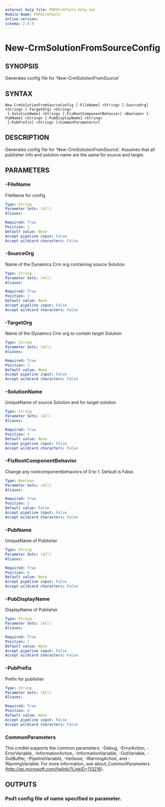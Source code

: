 ```yaml
---
external help file: POPSCrmTools-help.xml
Module Name: POPSCrmTools
online version:
schema: 2.0.0
---
```


# New-CrmSolutionFromSourceConfig

## SYNOPSIS
Generates config file for 'New-CrmSolutionFromSource'

## SYNTAX

```
New-CrmSolutionFromSourceConfig [-FileName] <String> [-SourceOrg] <String> [-TargetOrg] <String>
 [-SolutionName] <String> [-FixRootComponentBehavior] <Boolean> [-PubName] <String> [-PubDisplayName] <String>
 [-PubPrefix] <String> [<CommonParameters>]
```

## DESCRIPTION
Generates config file for 'New-CrmSolutionFromSource'.
Assumes
that all publisher info and solution name are the same for source
and target.

## PARAMETERS

### -FileName
FileName for config

```yaml
Type: String
Parameter Sets: (All)
Aliases:

Required: True
Position: 1
Default value: None
Accept pipeline input: False
Accept wildcard characters: False
```

### -SourceOrg
Name of the Dynamics Crm org containing source Solution

```yaml
Type: String
Parameter Sets: (All)
Aliases:

Required: True
Position: 2
Default value: None
Accept pipeline input: False
Accept wildcard characters: False
```

### -TargetOrg
Name of the Dynamics Crm org to contain target Solution

```yaml
Type: String
Parameter Sets: (All)
Aliases:

Required: True
Position: 3
Default value: None
Accept pipeline input: False
Accept wildcard characters: False
```

### -SolutionName
UniqueName of source Solution and for target solution

```yaml
Type: String
Parameter Sets: (All)
Aliases:

Required: True
Position: 4
Default value: None
Accept pipeline input: False
Accept wildcard characters: False
```

### -FixRootComponentBehavior
Change any rootcomponentbehaviors of 0 to 1.
Default is False.

```yaml
Type: Boolean
Parameter Sets: (All)
Aliases:

Required: True
Position: 5
Default value: False
Accept pipeline input: False
Accept wildcard characters: False
```

### -PubName
UniqueName of Publisher

```yaml
Type: String
Parameter Sets: (All)
Aliases:

Required: True
Position: 6
Default value: None
Accept pipeline input: False
Accept wildcard characters: False
```

### -PubDisplayName
DisplayName of Publisher

```yaml
Type: String
Parameter Sets: (All)
Aliases:

Required: True
Position: 7
Default value: None
Accept pipeline input: False
Accept wildcard characters: False
```

### -PubPrefix
Prefix for publisher

```yaml
Type: String
Parameter Sets: (All)
Aliases:

Required: True
Position: 8
Default value: None
Accept pipeline input: False
Accept wildcard characters: False
```

### CommonParameters
This cmdlet supports the common parameters: -Debug, -ErrorAction, -ErrorVariable, -InformationAction, -InformationVariable, -OutVariable, -OutBuffer, -PipelineVariable, -Verbose, -WarningAction, and -WarningVariable.
For more information, see about_CommonParameters (http://go.microsoft.com/fwlink/?LinkID=113216).

## OUTPUTS

### Psd1 config file of name specified in parameter.
